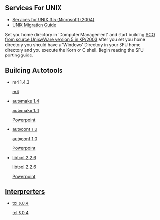 <h2>Services For UNIX</h2>
<ul>
<li><a target="_self" href="https://archive.org/details/cdrom-services-unix-3.5-microsoft-2004">Services for UNIX 3.5 (Microsoft) (2004)</a></li>
<li><a target="_self" href="https://archive.org/details/microsoftunixapp0000unse">UNIX Migration Guide</a></li>
</ul>

<p>Set you home directory in 'Computer Management' and start building <a target="_self" href="https://www.sco.com/skunkware/">SCO from source UnixwWare version 5 in XP/2003</a>
After you set you home directory you should have a 'Windows' Directory in your SFU home directory and you execute the Korn or C shell. Begin reading the SFU porting guide.</p>

<h2>Building Autotools</h2>
<ul>
<li><p>m4 1.4.3</p><a target="_self" href="https://www.gnu.org/software/m4/">m4</li>
<li><p>automake 1.4</p><a target="_self" href="">automake 1.4 </p><p><a target="_self" href="">Powerpoint</p></li>
<li><p>autoconf 1.0</p><a target="_self" href="">autoconf 1.0 </p><p><a target="_self" href="">Powerpoint</p></li>
<li><p>libtool 2.2.6</p><a target="_self" href="">libtool 2.2.6 </p><p><a target="_self" href="">Powerpoint</p></li>
</ul>
<h2>Interprerters</h2>
<ul>
<li><p>tcl 8.0.4</p><a target="_self" href="">tcl 8.0.4</li>
